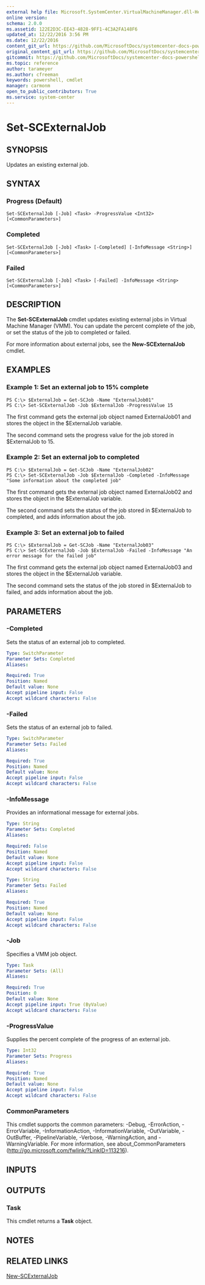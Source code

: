 ```yaml
---
external help file: Microsoft.SystemCenter.VirtualMachineManager.dll-Help.xml
online version: 
schema: 2.0.0
ms.assetid: 122E2D3C-EE43-4828-9FF1-4C3A2FA148F6
updated_at: 12/22/2016 3:56 PM
ms.date: 12/22/2016
content_git_url: https://github.com/MicrosoftDocs/systemcenter-docs-powershell/blob/master/systemcenter-cmdlets/SystemCenter2016/VirtualMachineManager/vlatest/Set-SCExternalJob.md
original_content_git_url: https://github.com/MicrosoftDocs/systemcenter-docs-powershell/blob/master/systemcenter-cmdlets/SystemCenter2016/VirtualMachineManager/vlatest/Set-SCExternalJob.md
gitcommit: https://github.com/MicrosoftDocs/systemcenter-docs-powershell/blob/96e5647587661652225fbdd2c797cd4d59d542bc/systemcenter-cmdlets/SystemCenter2016/VirtualMachineManager/vlatest/Set-SCExternalJob.md
ms.topic: reference
author: tarameyer
ms.author: cfreeman
keywords: powershell, cmdlet
manager: carmonm
open_to_public_contributors: True
ms.service: system-center
---
```


# Set-SCExternalJob

## SYNOPSIS
Updates an existing external job.

## SYNTAX

### Progress (Default)
```
Set-SCExternalJob [-Job] <Task> -ProgressValue <Int32> [<CommonParameters>]
```

### Completed
```
Set-SCExternalJob [-Job] <Task> [-Completed] [-InfoMessage <String>] [<CommonParameters>]
```

### Failed
```
Set-SCExternalJob [-Job] <Task> [-Failed] -InfoMessage <String> [<CommonParameters>]
```

## DESCRIPTION
The **Set-SCExternalJob** cmdlet updates existing external jobs in Virtual Machine Manager (VMM).
You can update the percent complete of the job, or set the status of the job to completed or failed.

For more information about external jobs, see the **New-SCExternalJob** cmdlet.

## EXAMPLES

### Example 1: Set an external job to 15% complete
```
PS C:\> $ExternalJob = Get-SCJob -Name "ExternalJob01"
PS C:\> Set-SCExternalJob -Job $ExternalJob -ProgressValue 15
```

The first command gets the external job object named ExternalJob01 and stores the object in the $ExternalJob variable.

The second command sets the progress value for the job stored in $ExternalJob to 15.

### Example 2: Set an external job to completed
```
PS C:\> $ExternalJob = Get-SCJob -Name "ExternalJob02"
PS C:\> Set-SCExternalJob -Job $ExternalJob -Completed -InfoMessage "Some information about the completed job"
```

The first command gets the external job object named ExternalJob02 and stores the object in the $ExternalJob variable.

The second command sets the status of the job stored in $ExternalJob to completed, and adds information about the job.

### Example 3: Set an external job to failed
```
PS C:\> $ExternalJob = Get-SCJob -Name "ExternalJob03"
PS C:\> Set-SCExternalJob -Job $ExternalJob -Failed -InfoMessage "An error message for the failed job"
```

The first command gets the external job object named ExternalJob03 and stores the object in the $ExternalJob variable.

The second command sets the status of the job stored in $ExternalJob to failed, and adds information about the job.

## PARAMETERS

### -Completed
Sets the status of an external job to completed.

```yaml
Type: SwitchParameter
Parameter Sets: Completed
Aliases: 

Required: True
Position: Named
Default value: None
Accept pipeline input: False
Accept wildcard characters: False
```

### -Failed
Sets the status of an external job to failed.

```yaml
Type: SwitchParameter
Parameter Sets: Failed
Aliases: 

Required: True
Position: Named
Default value: None
Accept pipeline input: False
Accept wildcard characters: False
```

### -InfoMessage
Provides an informational message for external jobs.

```yaml
Type: String
Parameter Sets: Completed
Aliases: 

Required: False
Position: Named
Default value: None
Accept pipeline input: False
Accept wildcard characters: False
```

```yaml
Type: String
Parameter Sets: Failed
Aliases: 

Required: True
Position: Named
Default value: None
Accept pipeline input: False
Accept wildcard characters: False
```

### -Job
Specifies a VMM job object.

```yaml
Type: Task
Parameter Sets: (All)
Aliases: 

Required: True
Position: 0
Default value: None
Accept pipeline input: True (ByValue)
Accept wildcard characters: False
```

### -ProgressValue
Supplies the percent complete of the progress of an external job.

```yaml
Type: Int32
Parameter Sets: Progress
Aliases: 

Required: True
Position: Named
Default value: None
Accept pipeline input: False
Accept wildcard characters: False
```

### CommonParameters
This cmdlet supports the common parameters: -Debug, -ErrorAction, -ErrorVariable, -InformationAction, -InformationVariable, -OutVariable, -OutBuffer, -PipelineVariable, -Verbose, -WarningAction, and -WarningVariable. For more information, see about_CommonParameters (http://go.microsoft.com/fwlink/?LinkID=113216).

## INPUTS

## OUTPUTS

### Task
This cmdlet returns a **Task** object.

## NOTES

## RELATED LINKS

[New-SCExternalJob](xref:SystemCenter2016/VirtualMachineManager/vlatest/New-SCExternalJob.md)

